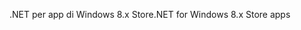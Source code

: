 <span data-ttu-id="ea6da-101">.NET per app di Windows 8.x Store</span><span class="sxs-lookup"><span data-stu-id="ea6da-101">.NET for Windows 8.x Store apps</span></span>